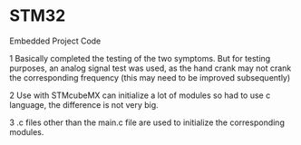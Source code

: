 # STM32
Embedded Project Code

1 Basically completed the testing of the two symptoms. But for testing purposes, an analog signal test was used, as the hand crank may not crank the corresponding frequency (this may need to be improved subsequently)

2 Use with STMcubeMX can initialize a lot of modules so had to use c language, the difference is not very big.

3 .c files other than the main.c file are used to initialize the corresponding modules.
